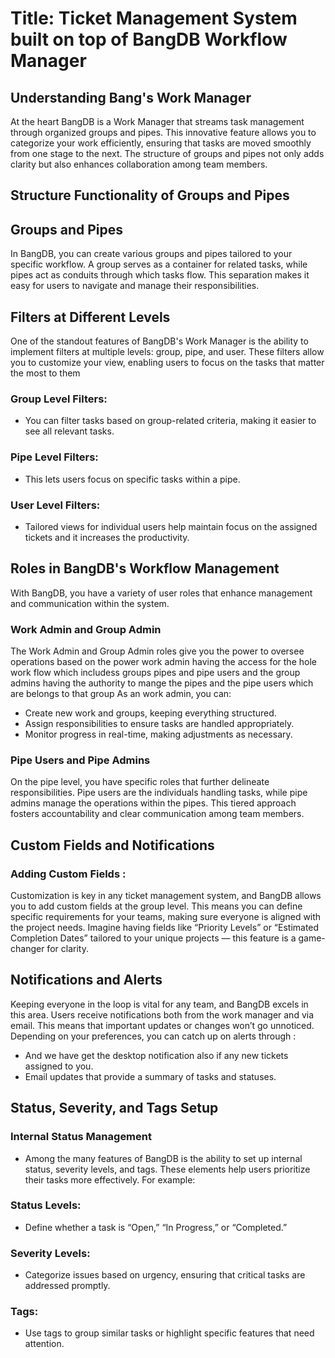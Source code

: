 #  Title: Ticket Management System built on top of BangDB Workflow Manager

## Understanding Bang's Work Manager
  At the heart BangDB is a Work Manager that streams task management through organized groups and pipes. This innovative feature allows you to categorize your work efficiently, 
  ensuring that tasks are moved smoothly from one stage to the next. The structure of groups and pipes not only adds clarity but also enhances collaboration among team members.

## Structure Functionality of Groups and Pipes

## Groups and Pipes
  In BangDB, you can create various groups and pipes tailored to your specific workflow. A group serves as a container for related tasks, while pipes act as conduits through which tasks flow. 
  This separation makes it easy for users to navigate and manage their responsibilities.

## Filters at Different Levels
  One of the standout features of BangDB's Work Manager is the ability to implement filters at multiple levels: group, pipe, and user. 
  These filters allow you to customize your view, enabling users to focus on the tasks that matter the most to them
  
### Group Level Filters:
  + You can filter tasks based on group-related criteria, making it easier to see all relevant tasks.
### Pipe Level Filters: 
 +  This lets users focus on specific tasks within a pipe.
### User Level Filters:
 + Tailored views for individual users help maintain focus on the assigned tickets and it increases the productivity.

## Roles in BangDB's Workflow Management
With BangDB, you have a variety of user roles that enhance management and communication within the system.

### Work Admin and Group Admin
The Work Admin and Group Admin roles give you the power to oversee operations based on the power work admin having the access for the hole work flow which includess groups pipes and pipe users 
and the group admins having the authority to mange the pipes and the pipe users which are belongs to that group 
As an work admin, you can:
+ Create new work and groups, keeping everything structured.
+ Assign responsibilities to ensure tasks are handled appropriately.
+ Monitor progress in real-time, making adjustments as necessary.

### Pipe Users and Pipe Admins
On the pipe level, you have specific roles that further delineate responsibilities. Pipe users are the individuals handling tasks, 
while pipe admins manage the operations within the pipes. This tiered approach fosters accountability and clear communication among team members.


## Custom Fields and Notifications
 ### Adding Custom Fields : 
Customization is key in any ticket management system, and BangDB allows you to add custom fields at the group level. 
This means you can define specific requirements for your teams, making sure everyone is aligned with the project needs.
Imagine having fields like “Priority Levels” or “Estimated Completion Dates” tailored to your unique projects — this feature is a game-changer for clarity.

## Notifications and Alerts
Keeping everyone in the loop is vital for any team, and BangDB excels in this area. Users receive notifications both from the work manager and via email. 
This means that important updates or changes won’t go unnoticed. Depending on your preferences, you can catch up on alerts through :
+ And we have get the desktop notification also if any new tickets assigned to you.
+ Email updates that provide a summary of tasks and statuses.

## Status, Severity, and Tags Setup
### Internal Status Management
  + Among the many features of BangDB is the ability to set up internal status, severity levels, and tags. These elements help users prioritize their tasks more effectively. For example:
### Status Levels: 
  + Define whether a task is “Open,” “In Progress,” or “Completed.”
### Severity Levels:
  + Categorize issues based on urgency, ensuring that critical tasks are addressed promptly.
### Tags: 
  + Use tags to group similar tasks or highlight specific features that need attention.







